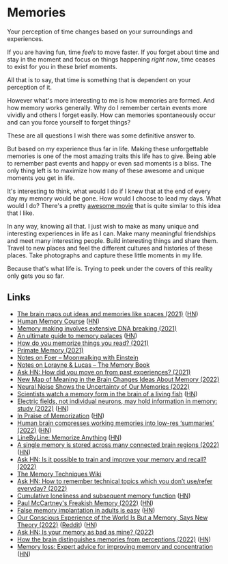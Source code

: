 # Memories

Your perception of time changes based on your surroundings and experiences.

If you are having fun, time _feels_ to move faster. If you forget about time and stay in the moment and focus on things happening _right now_, time ceases to exist for you in these brief moments.

All that is to say, that time is something that is dependent on your perception of it.

However what's more interesting to me is how memories are formed. And how memory works generally. Why do I remember certain events more vividly and others I forget easily. How can memories spontaneously occur and can you force yourself to forget things?

These are all questions I wish there was some definitive answer to.

But based on my experience thus far in life. Making these unforgettable memories is one of the most amazing traits this life has to give. Being able to remember past events and happy or even sad moments is a bliss. The only thing left is to maximize how many of these awesome and unique moments you get in life.

It's interesting to think, what would I do if I knew that at the end of every day my memory would be gone. How would I choose to lead my days. What would I do? There's a pretty [awesome movie](https://letterboxd.com/film/memento/) that is quite similar to this idea that I like.

In any way, knowing all that. I just wish to make as many unique and interesting experiences in life as I can. Make many meaningful friendships and meet many interesting people. Build interesting things and share them. Travel to new places and feel the different cultures and histories of these places. Take photographs and capture these little moments in my life.

Because that's what life is. Trying to peek under the covers of this reality only gets you so far.

## Links

- [The brain maps out ideas and memories like spaces (2021)](https://www.quantamagazine.org/the-brain-maps-out-ideas-and-memories-like-spaces-20190114/) ([HN](https://news.ycombinator.com/item?id=27148529))
- [Human Memory Course](https://github.com/ContextLab/human-memory) ([HN](https://news.ycombinator.com/item?id=27448966))
- [Memory making involves extensive DNA breaking (2021)](https://picower.mit.edu/news/memory-making-involves-extensive-dna-breaking)
- [An ultimate guide to memory palaces](https://metacognitive.me/memory-palace/) ([HN](https://news.ycombinator.com/item?id=28640429))
- [How do you memorize things you read? (2021)](https://news.ycombinator.com/item?id=28839573)
- [Primate Memory (2021)](https://inference-review.com/article/primate-memory)
- [Notes on Foer – Moonwalking with Einstein](http://www.federicopereiro.com/notes-foer-moonwalking/)
- [Notes on Lorayne & Lucas – The Memory Book](http://www.federicopereiro.com/notes-lorayne-lucas-memory/)
- [Ask HN: How did you move on from past experiences? (2021)](https://news.ycombinator.com/item?id=29748113)
- [New Map of Meaning in the Brain Changes Ideas About Memory (2022)](https://www.quantamagazine.org/new-map-of-meaning-in-the-brain-changes-ideas-about-memory-20220208/)
- [Neural Noise Shows the Uncertainty of Our Memories (2022)](https://www.quantamagazine.org/neural-noise-shows-the-uncertainty-of-our-memories-20220118/)
- [Scientists watch a memory form in the brain of a living fish](https://www.quantamagazine.org/scientists-watch-a-memory-form-in-a-living-brain-20220303/) ([HN](https://news.ycombinator.com/item?id=30572633))
- [Electric fields, not individual neurons, may hold information in memory: study (2022)](https://picower.mit.edu/news/neurons-are-fickle-electric-fields-are-more-reliable-information) ([HN](https://news.ycombinator.com/item?id=30662626))
- [In Praise of Memorization](http://www.pearlleff.com/in-praise-of-memorization) ([HN](https://news.ycombinator.com/item?id=30763003))
- [Human brain compresses working memories into low-res ‘summaries’ (2022)](https://directorsblog.nih.gov/2022/04/12/human-brain-compresses-working-memories-into-low-res-summaries/) ([HN](https://news.ycombinator.com/item?id=31002179))
- [LineByLine: Memorize Anything](https://www.linebyline.app/) ([HN](https://news.ycombinator.com/item?id=31178021))
- [A single memory is stored across many connected brain regions (2022)](https://news.mit.edu/2022/single-memory-stored-across-many-connected-brain-regions-0502) ([HN](https://news.ycombinator.com/item?id=31247407))
- [Ask HN: Is it possible to train and improve your memory and recall? (2022)](https://news.ycombinator.com/item?id=31342766)
- [The Memory Techniques Wiki](https://artofmemory.com/wiki/Main_Page/)
- [Ask HN: How to remember technical topics which you don’t use/refer everyday? (2022)](https://news.ycombinator.com/item?id=31707134)
- [Cumulative loneliness and subsequent memory function](https://alz-journals.onlinelibrary.wiley.com/doi/10.1002/alz.12734) ([HN](https://news.ycombinator.com/item?id=32347681))
- [Paul McCartney's Freakish Memory (2022)](https://ianleslie.substack.com/p/paul-mccartneys-freakish-memory) ([HN](https://news.ycombinator.com/item?id=33071090))
- [False memory implantation in adults is easy](https://brainpizza.substack.com/p/sins-of-memory) ([HN](https://news.ycombinator.com/item?id=33107756))
- [Our Conscious Experience of the World Is But a Memory, Says New Theory (2022)](https://singularityhub.com/2022/10/25/could-consciousness-be-a-memory-system-new-theory-says-yes/) ([Reddit](https://www.reddit.com/r/singularity/comments/ydfjsa/our_conscious_experience_of_the_world_is_but_a/)) ([HN](https://news.ycombinator.com/item?id=33338124))
- [Ask HN: Is your memory as bad as mine? (2022)](https://news.ycombinator.com/item?id=33834258)
- [How the brain distinguishes memories from perceptions (2022)](https://www.quantamagazine.org/how-the-brain-distinguishes-memories-from-perceptions-20221214/) ([HN](https://news.ycombinator.com/item?id=33993796))
- [Memory loss: Expert advice for improving memory and concentration](https://www.vox.com/even-better/23537229/improve-your-memory-concentration-tips) ([HN](https://news.ycombinator.com/item?id=34350340))
